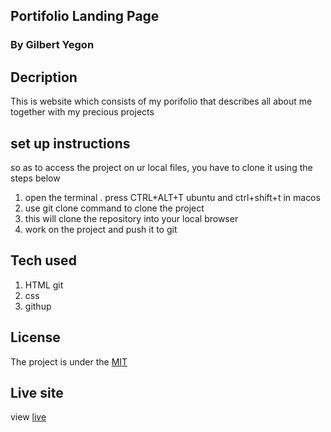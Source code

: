 ## Portifolio Landing Page
### By Gilbert Yegon
## Decription
This is website which consists of my porifolio that describes all about me together with my precious projects

## set up instructions
so as to access the project on ur local files, you have to clone it using the steps below 
1. open the terminal . press CTRL+ALT+T ubuntu and ctrl+shift+t in macos
2. use git clone command to clone the project
3. this will clone the repository into your local browser
4. work on the project and push it to git
## Tech used
1. HTML git
2. css
3. githup
## License
The project is under the [MIT](https://choosealicense.com/licenses/mit/)

## Live site
view [live](https://gilbertyegon.github.io/Portfolio-landing-pages/)
